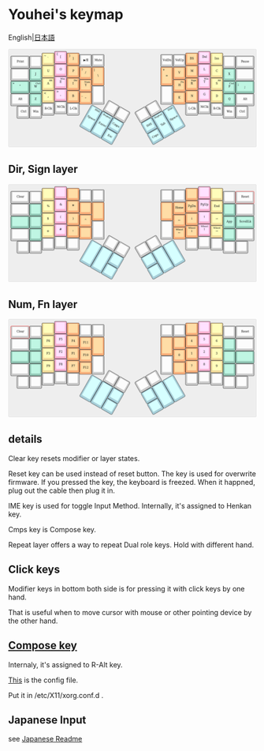 # Youhei's keymap
English|[日本語](Readme.ja.md)

![layout](img/layout.png)

## Dir, Sign layer
![dir,sign](img/dir_sign-layer.png)

## Num, Fn layer
![num,fn](img/num_fn-layer.png)

## details
Clear key resets modifier or layer states.

Reset key can be used instead of reset button. The key is used for overwrite firmware.  If you pressed the key, the keyboard is freezed. When it happned, plug out the cable then plug it in.

IME key is used for toggle Input Method. Internally, it's assigned to Henkan key.

Cmps key is Compose key.

Repeat layer offers a way to repeat Dual role keys.  Hold with different hand.

## Click keys
Modifier keys in bottom both side is for pressing it with click keys by one hand.

That is useful when to move cursor with mouse or other pointing device by the other hand.

## [Compose key](https://en.wikipedia.org/wiki/Compose_key)
Internaly, it's assigned to R-Alt key.

[This](https://github.com/h-youhei/myconfig/tree/master/etc/X11/xorg.conf.d/70-keyboard.conf) is the config file.

Put it in /etc/X11/xorg.conf.d .

## Japanese Input
see [Japanese Readme](Readme.ja.md)
